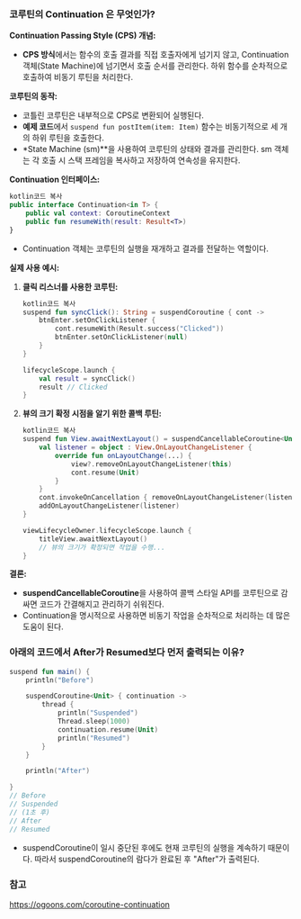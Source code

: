 ### 코루틴의 Continuation 은 무엇인가?

**Continuation Passing Style (CPS) 개념:**

- **CPS 방식**에서는 함수의 호출 결과를 직접 호출자에게 넘기지 않고, Continuation 객체(State Machine)에 넘기면서 호출 순서를 관리한다. 하위 함수를 순차적으로 호출하여 비동기 루틴을 처리한다.

**코루틴의 동작:**

- 코틀린 코루틴은 내부적으로 CPS로 변환되어 실행된다.
- **예제 코드**에서 `suspend fun postItem(item: Item)` 함수는 비동기적으로 세 개의 하위 루틴을 호출한다.
- *State Machine (sm)**을 사용하여 코루틴의 상태와 결과를 관리한다. sm 객체는 각 호출 시 스택 프레임을 복사하고 저장하여 연속성을 유지한다.

**Continuation 인터페이스:**

```kotlin
kotlin코드 복사
public interface Continuation<in T> {
    public val context: CoroutineContext
    public fun resumeWith(result: Result<T>)
}

```

- Continuation 객체는 코루틴의 실행을 재개하고 결과를 전달하는 역할이다.

**실제 사용 예시:**

1. **클릭 리스너를 사용한 코루틴:**

    ```kotlin
    kotlin코드 복사
    suspend fun syncClick(): String = suspendCoroutine { cont ->
        btnEnter.setOnClickListener {
            cont.resumeWith(Result.success("Clicked"))
            btnEnter.setOnClickListener(null)
        }
    }
    
    lifecycleScope.launch {
        val result = syncClick()
        result // Clicked
    }
    
    ```

2. **뷰의 크기 확정 시점을 알기 위한 콜백 루틴:**

    ```kotlin
    kotlin코드 복사
    suspend fun View.awaitNextLayout() = suspendCancellableCoroutine<Unit> { cont ->
        val listener = object : View.OnLayoutChangeListener {
            override fun onLayoutChange(...) {
                view?.removeOnLayoutChangeListener(this)
                cont.resume(Unit)
            }
        }
        cont.invokeOnCancellation { removeOnLayoutChangeListener(listener) }
        addOnLayoutChangeListener(listener)
    }
    
    viewLifecycleOwner.lifecycleScope.launch {
        titleView.awaitNextLayout()
        // 뷰의 크기가 확정되면 작업을 수행...
    }
    
    ```


**결론:**

- **suspendCancellableCoroutine**을 사용하여 콜백 스타일 API를 코루틴으로 감싸면 코드가 간결해지고 관리하기 쉬워진다.
- Continuation을 명시적으로 사용하면 비동기 작업을 순차적으로 처리하는 데 많은 도움이 된다.

### 아래의 코드에서 After가 Resumed보다 먼저 출력되는 이유?

```kotlin
suspend fun main() {
	println("Before")

	suspendCoroutine<Unit> { continuation ->
		thread {
			println("Suspended")
			Thread.sleep(1000)
			continuation.resume(Unit)
			println("Resumed")
		}
	}

	println("After")

}
// Before
// Suspended
// (1초 후)
// After
// Resumed
```

- suspendCoroutine이 일시 중단된 후에도 현재 코루틴의 실행을 계속하기 때문이다. 따라서 suspendCoroutine의 람다가 완료된 후 "After"가 출력된다.

### 참고

https://ogoons.com/coroutine-continuation